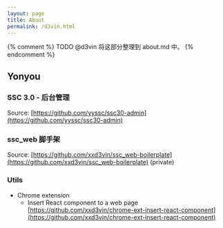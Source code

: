 ```yaml
---
layout: page
title: About
permalink: /d3vin.html
---
```


{% comment %}
TODO @d3vin 将这部分整理到 about.md 中。
{% endcomment %}

## Yonyou

### SSC 3.0 - 后台管理

Source: [https://github.com/yyssc/ssc30-admin](https://github.com/yyssc/ssc30-admin)

### ssc_web 脚手架

Source: [https://github.com/xxd3vin/ssc_web-boilerplate](https://github.com/xxd3vin/ssc_web-boilerplate) (private)

### Utils

- Chrome extension
  - Insert React component to a web page [https://github.com/xxd3vin/chrome-ext-insert-react-component](https://github.com/xxd3vin/chrome-ext-insert-react-component)
